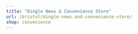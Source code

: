 ```yaml
---
title: "Dingle News & Convenience Store"
url: /bristol/dingle-news-and-convenience-store/
shop: convenience
---
```

